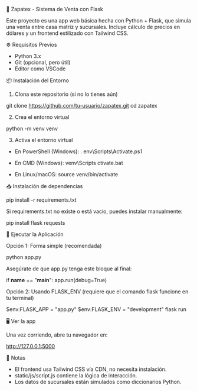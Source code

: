 🥾 Zapatex - Sistema de Venta con Flask

Este proyecto es una app web básica hecha con Python + Flask, que simula una venta entre casa matriz y sucursales. Incluye cálculo de precios en dólares y un frontend estilizado con Tailwind CSS.

⚙️ Requisitos Previos

- Python 3.x
- Git (opcional, pero útil)
- Editor como VSCode

📦 Instalación del Entorno

1. Clona este repositorio (si no lo tienes aún)

git clone https://github.com/tu-usuario/zapatex.git
cd zapatex

2. Crea el entorno virtual

python -m venv venv

3. Activa el entorno virtual

- En PowerShell (Windows):
.
env\Scripts\Activate.ps1

- En CMD (Windows):
venv\Scripts ctivate.bat

- En Linux/macOS:
source venv/bin/activate

📥 Instalación de dependencias

pip install -r requirements.txt

Si requirements.txt no existe o está vacío, puedes instalar manualmente:

pip install flask requests

🚀 Ejecutar la Aplicación

Opción 1: Forma simple (recomendada)

python app.py

Asegúrate de que app.py tenga este bloque al final:

if __name__ == "__main__":
    app.run(debug=True)

Opción 2: Usando FLASK_ENV (requiere que el comando flask funcione en tu terminal)

$env:FLASK_APP = "app.py"
$env:FLASK_ENV = "development"
flask run

🖥️ Ver la app

Una vez corriendo, abre tu navegador en:

http://127.0.0.1:5000

🧾 Notas

- El frontend usa Tailwind CSS vía CDN, no necesita instalación.
- static/js/script.js contiene la lógica de interacción.
- Los datos de sucursales están simulados como diccionarios Python.
